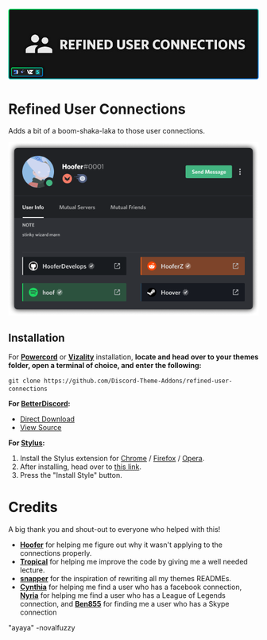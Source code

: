 ![Banner](./assets/banner.png)

# Refined User Connections
Adds a bit of a boom-shaka-laka to those user connections.

![Preview](./screenshots/preview.png)

## Installation
For **[Powercord](http://powercord.dev/)** or **[Vizality](https://vizality.com/)** installation, **locate and head over to your themes folder, open a terminal of choice, and enter the following:**
```
git clone https://github.com/Discord-Theme-Addons/refined-user-connections
```

**For [BetterDiscord](http://betterdiscord.app/):**
- [Direct Download](https://github.com/Discord-Theme-Addons/refined-user-connections/releases/download/1.3.1/RefinedUserConections.theme.css)
- [View Source](https://discord-theme-addons.github.io/refined-user-connections/src/support/compiled.css)

**For [Stylus](https://github.com/openstyles/stylus):**
1. Install the Stylus extension for [Chrome](https://chrome.google.com/webstore/detail/stylus/clngdbkpkpeebahjckkjfobafhncgmne) / [Firefox](https://addons.mozilla.org/en-US/firefox/addon/styl-us/) / [Opera](https://github.com/openstyles/stylus/wiki/Opera,-Outdated-Stylus).
2. After installing, head over to [this link](https://discord-theme-addons.github.io/refined-user-connections/src/support/RefinedUserConections.user.css).
3. Press the "Install Style" button.

# Credits
A big thank you and shout-out to everyone who helped with this!
- **[Hoofer](https://github.com/HooferDevelops)** for helping me figure out why it wasn't applying to the connections properly.
- **[Tropical](https://github.com/Tropix126)** for helping me improve the code by giving me a well needed lecture.
- **[snapper](https://github.com/snappercord/)** for the inspiration of rewriting all my themes READMEs.
- **[Cynthia](https://github.com/cyyynthia)** for helping me find a user who has a facebook connection, **[Nyria](https://github.com/NYRI4)** for helping me find a user who has a League of Legends connection, and **[Ben855](https://github.com/BenSegal855)** for finding me a user who has a Skype connection

"ayaya" -novalfuzzy